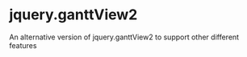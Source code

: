 jquery.ganttView2
=================

An alternative version of jquery.ganttView2 to support other different features
